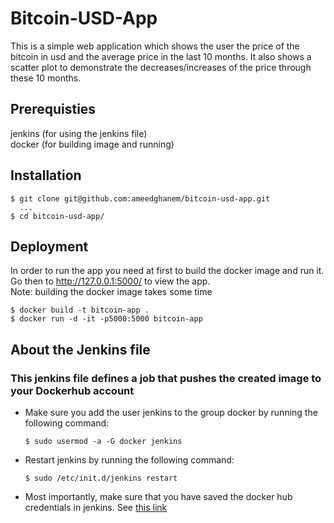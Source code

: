 # Bitcoin-USD-App
This is a simple web application which shows the user the price of the bitcoin in usd and the average price in the last 10 months.
It also shows a scatter plot to demonstrate the decreases/increases of the price through these 10 months.

## Prerequisties
  jenkins (for using the jenkins file)\
  docker (for building image and running)

## Installation
```
$ git clone git@github.com:ameedghanem/bitcoin-usd-app.git
  ...
$ cd bitcoin-usd-app/
``` 

## Deployment
In order to run the app you need at first to build the docker image and run it.
Go then to http://127.0.0.1:5000/ to view the app.<br />
Note: building the docker image takes some time
```
$ docker build -t bitcoin-app .
$ docker run -d -it -p5000:5000 bitcoin-app
```

## About the Jenkins file
### This jenkins file defines a job that pushes the created image to your Dockerhub account
  - Make sure you add the user jenkins to the group docker by running the following command:
    ```
    $ sudo usermod -a -G docker jenkins
    ```
  - Restart jenkins by running the following command:
    ```
    $ sudo /etc/init.d/jenkins restart
    ```
  - Most importantly, make sure that you have saved the docker hub credentials in jenkins. See [this link](https://dzone.com/articles/building-docker-images-to-docker-hub-using-jenkins)
